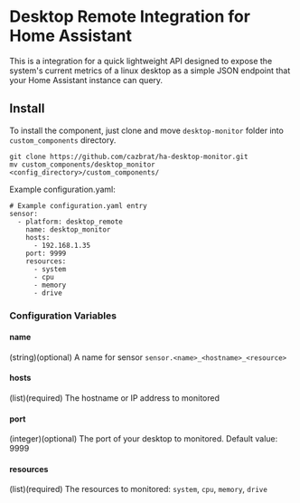 # Desktop Remote Integration for Home Assistant

This is a integration for a quick lightweight API designed to expose the system's current metrics of a linux desktop as a simple JSON endpoint that your Home Assistant instance can query.

## Install
To install the component, just clone and move ```desktop-monitor``` folder into ```custom_components``` directory.

```
git clone https://github.com/cazbrat/ha-desktop-monitor.git
mv custom_components/desktop_monitor <config_directory>/custom_components/
```

Example configuration.yaml:
```
# Example configuration.yaml entry
sensor:
  - platform: desktop_remote
    name: desktop_monitor
    hosts:
      - 192.168.1.35
    port: 9999
    resources:
      - system
      - cpu
      - memory
      - drive
```
### Configuration Variables
#### name
(string)(optional) A name for sensor ```sensor.<name>_<hostname>_<resource>```

#### hosts
(list)(required) The hostname or IP address to monitored


#### port
(integer)(optional) The port of your desktop to monitored. Default value: 9999

#### resources
(list)(required) The resources to monitored: ```system```, ```cpu```, ```memory```, ```drive```
